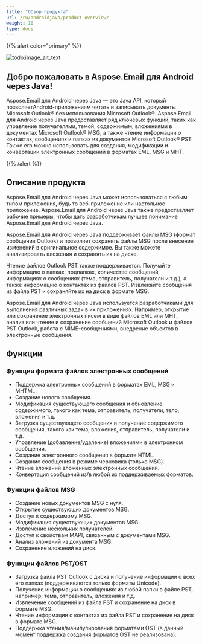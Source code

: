 ```yaml
---
title: "Обзор продукта"
url: /ru/androidjava/product-overview/
weight: 10
type: docs
---
```


{{% alert color="primary" %}} 

![todo:image_alt_text](product-overview_1.png)
## **Добро пожаловать в Aspose.Email для Android через Java!**
Aspose.Email для Android через Java — это Java API, который позволяетAndroid-приложениям читать и записывать документы Microsoft Outlook® без использования Microsoft Outlook®. Aspose.Email для Android через Java предоставляет ряд ключевых функций, таких как управление получателями, темой, содержимым, вложениями в документах Microsoft Outlook® MSG, а также чтение информации о контактах, сообщениях и папках из документов Microsoft Outlook® PST. Также его можно использовать для создания, модификации и конвертации электронных сообщений в форматах EML, MSG и MHT.

{{% /alert %}} 
## **Описание продукта**
Aspose.Email для Android через Java может использоваться с любым типом приложения, будь то веб-приложение или настольное приложение. Aspose.Email для Android через Java также предоставляет рабочие примеры, чтобы дать разработчикам лучшее понимание Aspose.Email для Android через Java.

Aspose.Email для Android через Java поддерживает файлы MSG (формат сообщения Outlook) и позволяет сохранять файлы MSG после внесения изменений в оригинальное содержимое. Вы также можете анализировать вложения и сохранять их на диске.

Чтение файлов Outlook PST также поддерживается. Получайте информацию о папках, подпапках, количестве сообщений, информациях о сообщениях (тема, отправитель, получатели и т.д.), а также информацию о контактах из файлов PST. Извлекайте сообщения из файла PST и сохраняйте их на диск в формате MSG.

Aspose.Email для Android через Java используется разработчиками для выполнения различных задач в их приложениях. Например, открытие или сохранение электронных писем в виде файлов EML или MHT, анализ или чтение и сохранение сообщений Microsoft Outlook и файлов PST Outlook, работа с MIME-сообщениями, внедрение объектов в электронные сообщения.
## **Функции**
### **Функции формата файлов электронных сообщений**
- Поддержка электронных сообщений в форматах EML, MSG и MHTML.
- Создание нового сообщения.
- Модификация существующего сообщения и обновление содержимого, такого как тема, отправитель, получатели, тело, вложения и т.д.
- Загрузка существующего сообщения и получение содержимого сообщения, такого как тема, вложения, отправитель, получатели и т.д.
- Управление (добавление/удаление) вложениями в электронном сообщении.
- Создание электронного сообщения в формате HTML.
- Создание сообщения в режиме черновика (только MSG).
- Чтение вложений вложенных электронных сообщений.
- Конвертация сообщений из/в любой из поддерживаемых форматов.
### **Функции файлов MSG**
- Создание новых документов MSG с нуля.
- Открытие существующих документов MSG.
- Доступ к содержимому MSG.
- Модификация существующих документов MSG.
- Извлечение нескольких получателей.
- Доступ к свойствам MAPI, связанным с документами MSG.
- Анализ вложений из документа MSG.
- Сохранение вложений на диск.
### **Функции файлов PST/OST**
- Загрузка файла PST Outlook с диска и получение информации о всех его папках (поддерживаются только форматы Unicode).
- Получение информации о сообщениях из любой папки в файле PST, например, тема, отправитель, вложения и т.д.
- Извлечение сообщений из файла PST и сохранение на диск в формате MSG.
- Чтение информации о контактах из файла PST и сохранение на диск в формате MSG.
- Поддержка чтения/манипулирования форматами OST (в данный момент поддержка создания форматов OST не реализована).